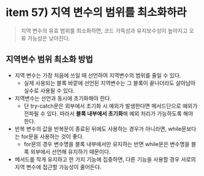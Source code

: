 # item 57) 지역 변수의 범위를 최소화하라

> 지역 변수의 유효 범위를 최소화하면, 코드 가독성과 유지보수성이 높아지고 오류 가능성은 낮아진다.

## 지역변수 범위 최소화 방법

* 지역 변수는 가장 처음에 쓰일 때 선언하여 지역변수의 범위를 줄일 수 있다.
  * 실제 사용되는 블록 바깥에 선언된 지역변수는 그 블록이 끝나더라도 살아남아 실수로 사용될 수 있다.
* 지역변수는 선언과 동시에 초기화해야 한다.
  * 단 try-catch문은 외부에서 초기화 시 예외가 발생한다면 메서드단으로 예외가 전파될 수 있다. 따라서 **블록 내부에서 초기화**해 예외 처리가 가능하도록 해야 한다.
* 반복 변수의 값을 반복문이 종료된 뒤에도 사용하는 경우가 아니라면, while문보다는 for문을 사용하는 것이 좋다.
  * for문의 경우 변수명을 블록 내부에서만 유지하는 반면 while문은 변수명을 블록 외부에서 선언해 유지하기 때문이다.
* 메서드를 작게 유지하고 한 가지 기능에 집중하면, 다른 기능을 사용할 경우 서로의 지역 변수에 접근할 가능성이 줄어든다.
